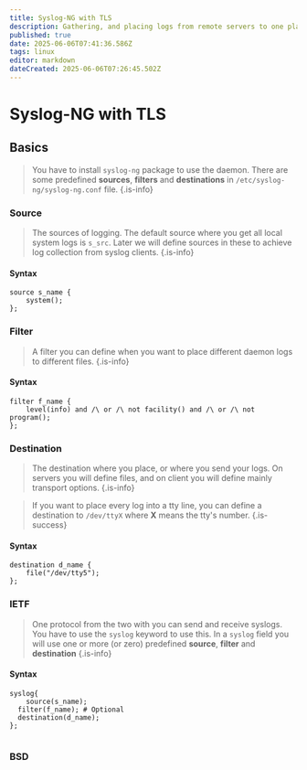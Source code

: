 ```yaml
---
title: Syslog-NG with TLS
description: Gathering, and placing logs from remote servers to one place with Syslog-NG (secured)
published: true
date: 2025-06-06T07:41:36.586Z
tags: linux
editor: markdown
dateCreated: 2025-06-06T07:26:45.502Z
---
```


# Syslog-NG with TLS

## Basics

> You have to install `syslog-ng` package to use the daemon.
> There are some predefined **sources**, **filters** and **destinations** in `/etc/syslog-ng/syslog-ng.conf` file.
{.is-info}

### Source
> The sources of logging. The default source where you get all local system logs is `s_src`.
> Later we will define sources in these to achieve log collection from syslog clients.
{.is-info}

#### Syntax
```
source s_name {
	system();
};
```

### Filter
> A filter you can define when you want to place different daemon logs to different files.
{.is-info}

#### Syntax
```
filter f_name {
	level(info) and /\ or /\ not facility() and /\ or /\ not program();
};
```

### Destination
> The destination where you place, or where you send your logs. On servers you will define files, and on client you will define mainly transport options.
{.is-info}


> If you want to place every log into a tty line, you can define a destination to `/dev/ttyX` where **X** means the tty's number.
{.is-success}

#### Syntax
```
destination d_name {
	file("/dev/tty5");
};
```

### IETF
> One protocol from the two with you can send and receive syslogs. You have to use the `syslog` keyword to use this. In a `syslog` field you will use one or more (or zero) predefined **source**, **filter** and **destination**
{.is-info}

#### Syntax
```
syslog{
	source(s_name);
  filter(f_name); # Optional
  destination(d_name);
};


```

### BSD